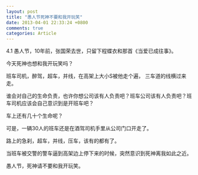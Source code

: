 ```yaml
---
layout: post
title: "愚人节死神不要和我开玩笑"
date: 2013-04-01 22:33:24 +0800
comments: true
categories: Article
---
```



4.1 愚人节，10年前，张国荣去世，只留下程蝶衣和那首《当爱已成往事》。

今天死神也想和我开玩笑吗？

班车司机，醉驾，超车，并线，在高架上大小S被他走个遍， 三车道的线横过来走。

谁会对自己的生命负责，也许你想公司该有人负责吧？班车公司该有人负责吧？班车司机应该会自己意识到是开班车吧？

车上还有几十个生命呢？

可是，一辆30人的班车还是在酒驾司机手里从公司门口开走了。

路上的急刹，超车，并线，压车，该有的都有了。

当班车被交警的警车逼到高架边上停下来的时候，突然意识到死神离我如此之近。

愚人节，死神请不要和我开玩笑。